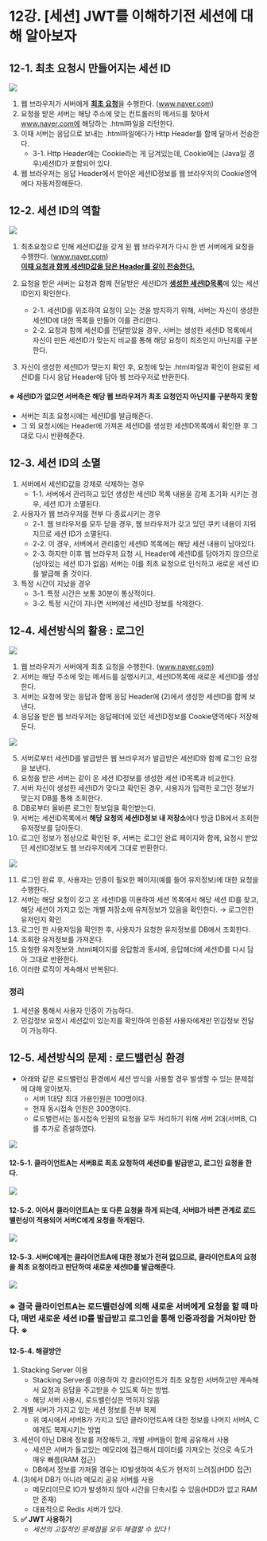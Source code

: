 # 12강. [세션] JWT를 이해하기전 세션에 대해 알아보자
## 12-1. 최초 요청시 만들어지는 세션 ID

<img src="./img/chapter12_1.png">

1. 웹 브라우저가 서버에게 <U>**최초 요청**</U>을 수행한다. (www.naver.com)
2. 요청을 받은 서버는 해당 주소에 맞는 컨트롤러의 메서드를 찾아서 www.naver.com에 해당하는 .html파일을 리턴한다.
3. 이때 서버는 응답으로 보내는 .html파일에다가 Http Header를 함께 달아서 전송한다.
    - 3-1. Http Header에는 Cookie라는 게 담겨있는데, Cookie에는 (Java일 경우)세션ID가 포함되어 있다. 
4. 웹 브라우저는 응답 Header에서 받아온 세션ID정보를 웹 브라우저의 Cookie영역에다 자동저장해둔다.

## 12-2. 세션 ID의 역할

<img src="./img/chapter12_2.png">

1. 최초요청으로 인해 세션ID값을 갖게 된 웹 브라우저가 다시 한 번 서버에게 요청을 수행한다. (www.naver.com)   
<U>**이때 요청과 함께 세션ID값을 담은 Header를 같이 전송한다.**</U>

2. 요청을 받은 서버는 요청과 함께 전달받은 세션ID가 <U>**생성한 세션ID목록**</U>에 있는 세션ID인지 확인한다.
    - 2-1. 세션ID를 위조하여 요청이 오는 것을 방지하기 위해, 서버는 자신이 생성한 세션ID에 대한 목록을 만들어 이를 관리한다.
    - 2-2. 요청과 함께 세션ID를 전달받았을 경우, 서버는 생성한 세션ID 목록에서 자신이 만든 세션ID가 맞는지 비교를 통해 해당 요청이 최초인지 아닌지를 구분한다.

3. 자신이 생성한 세션ID가 맞는지 확인 후, 요청에 맞는 .html파일과 확인이 완료된 세션ID를 다시 응답 Header에 담아 웹 브라우저로 반환한다.

#### ※ 세션ID가 없으면 서버측은 해당 웹 브라우저가 최초 요청인지 아닌지를 구분하지 못함
- 서버는 최초 요청시에는 세션ID를 발급해준다.
- 그 외 요청시에는 Header에 가져온 세션ID를 생성한 세션ID목록에서 확인한 후 그대로 다시 반환해준다.

## 12-3. 세션 ID의 소멸
1. 서버에서 세션ID값을 강제로 삭제하는 경우
    - 1-1. 서버에서 관리하고 있던 생성한 세션ID 목록 내용을 강제 초기화 시키는 경우, 세션 ID가 소멸된다.
2. 사용자가 웹 브라우저를 전부 다 종료시키는 경우
    - 2-1. 웹 브라우저를 모두 닫을 경우, 웹 브라우저가 갖고 있던 쿠키 내용이 지워지므로 세션 ID가 소멸된다.
    - 2-2. 이 경우, 서버에서 관리중인 세션ID 목록에는 해당 세션 내용이 남아있다. 
    - 2-3. 하지만 이후 웹 브라우저 요청 시, Header에 세션ID를 담아가지 않으므로(남아있는 세션 ID가 없음) 서버는 이를 최초 요청으로 인식하고 새로운 세션 ID를 발급해 줄 것이다.
3. 특정 시간이 지났을 경우
    - 3-1. 특정 시간은 보통 30분이 통상적이다.
    - 3-2. 특정 시간이 지나면 서버에선 세션ID 정보를 삭제한다.

## 12-4. 세션방식의 활용 : 로그인

<img src="./img/chapter12_3.png">

1. 웹 브라우저가 서버에게 최초 요청을 수행한다. (www.naver.com)
2. 서버는 해당 주소에 맞는 메서드를 실행시키고, 세션ID목록에 새로운 세션ID를 생성한다.
3. 서버는 요청에 맞는 응답과 함께 응답 Header에 (2)에서 생성한 세션ID를 함께 보낸다.
4. 응답을 받은 웹 브라우저는 응답헤더에 있던 세션ID정보를 Cookie영역에다 저장해둔다.

<img src="./img/chapter12_4.png">

5. 서버로부터 세션ID를 발급받은 웹 브라우저가 발급받은 세션ID와 함께 로그인 요청을 보낸다.
6. 요청을 받은 서버는 같이 온 세션 ID정보를 생성한 세션 ID목록과 비교한다.
7. 서버 자신이 생성한 세션ID가 맞다고 확인된 경우, 사용자가 입력한 로그인 정보가 맞는지 DB를 통해 조회한다.
8. DB로부터 올바른 로그인 정보임을 확인받는다.
9. 서버는 세션ID목록에서 **해당 요청의 세션ID정보 내 저장소**에다 방금 DB에서 조회한 유저정보를 담아둔다.
10. 로그인 정보가 정상으로 확인된 후, 서버는 로그인 완료 페이지와 함께, 요청시 받았던 세션ID정보도 웹 브라우저에게 그대로 반환한다.

<img src="./img/chapter12_5.png">

11. 로그인 완료 후, 사용자는 인증이 필요한 페이지(예를 들어 유저정보)에 대한 요청을 수행한다.
12. 서버는 해당 요청이 갖고 온 세션ID를 이용하여 세션 목록에서 해당 세션 ID를 찾고, 해당 세션이 가지고 있는 개별 저장소에 유저정보가 있음을 확인한다. → 로그인한 유저인지 확인
13. 로그인 한 사용자임을 확인한 후, 사용자가 요청한 유저정보를 DB에서 조회한다.
14. 조회한 유저정보를 가져온다.
15. 요청한 유저정보와 .html페이지를 응답함과 동시에, 응답헤더에 세션ID를 다시 담아 그대로 반환한다.
16. 이러한 로직이 계속해서 반복된다.

### 정리
1. 세션을 통해서 사용자 인증이 가능하다.
2. 민감정보 요청시 세션값이 있는지를 확인하여 인증된 사용자에게만 민감정보 전달이 가능하다.

## 12-5. 세션방식의 문제 : 로드밸런싱 환경

- 아래와 같은 로드밸런싱 환경에서 세션 방식을 사용할 경우 발생할 수 있는 문제점에 대해 알아보자.
    - 서버 1대당 최대 가용인원은 100명이다.
    - 현재 동시접속 인원은 300명이다.
    - 로드밸런서는 동시접속 인원의 요청을 모두 처리하기 위해 서버 2대(서버B, C)를 추가로 증설하였다.

<img src="./img/chapter12_6.png">

#### 12-5-1. 클라이언트A는 서버B로 최초 요청하여 세션ID를 발급받고, 로그인 요청을 한다.

<img src="./img/chapter12_7.png">

#### 12-5-2. 이어서 클라이언트A는 또 다른 요청을 하게 되는데, 서버B가 바쁜 관계로 로드밸런싱이 적용되어 서버C에게 요청을 하게된다.

<img src="./img/chapter12_8.png">

#### 12-5-3. 서버C에게는 클라이언트A에 대한 정보가 전혀 없으므로, 클라이언트A의 요청을 최초 요청이라고 판단하여 새로운 세션ID를 발급해준다.

<img src="./img/chapter12_9.png">

### ※ 결국 클라이언트A는 로드밸런싱에 의해 새로운 서버에게 요청을 할 때 마다, 매번 새로운 세션 ID를 발급받고 로그인을 통해 인증과정을 거쳐야만 한다. ※

#### 12-5-4. 해결방안
1. Stacking Server 이용
    - Stacking Server를 이용하여 각 클라이언트가 최초 요청한 서버하고만 계속해서 요청과 응답을 주고받을 수 있도록 하는 방법.
    - 해당 서버 사용시, 로드밸런싱은 먹히지 않음
2. 개별 서버가 가지고 있는 세션 정보를 전부 복제
    - 위 예시에서 서버B가 가지고 있던 클라이언트A에 대한 정보를 나머지 서버A, C에게도 복제시키는 방법
3. 세션이 아닌 DB에 정보를 저장해두고, 개별 서버들이 함께 공유해서 사용
    - 세션은 서버가 들고있는 메모리에 접근해서 데이터를 가져오는 것으로 속도가 매우 빠름(RAM 접근)
    - DB에서 정보를 가져올 경우는 IO발생하여 속도가 현저히 느려짐(HDD 접근)
4. (3)에서 DB가 아니라 메모리 공유 서버를 사용
    - 메모리이므로 IO가 발생하지 않아 시간을 단축시킬 수 있음(HDD가 없고 RAM만 존재)
    - 대표적으로 Redis 서버가 있다.
5. **✅ JWT 사용하기**
    - *세션의 고질적인 문제점을 모두 해결할 수 있다 !*
